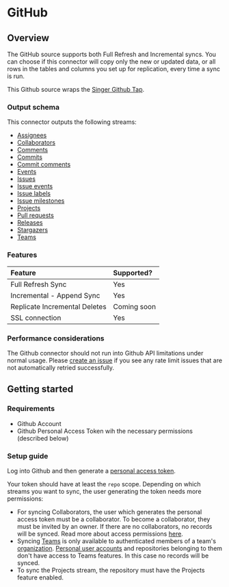 # GitHub

## Overview

The GitHub source supports both Full Refresh and Incremental syncs. You can choose if this connector will copy only the new or updated data, or all rows in the tables and columns you set up for replication, every time a sync is run.

This Github source wraps the [Singer Github Tap](https://github.com/singer-io/tap-github).

### Output schema

This connector outputs the following streams:

* [Assignees](https://developer.github.com/v3/issues/assignees/#list-assignees)
* [Collaborators](https://developer.github.com/v3/repos/collaborators/#list-collaborators)
* [Comments](https://developer.github.com/v3/issues/comments/#list-comments-in-a-repository)
* [Commits](https://developer.github.com/v3/repos/commits/#list-commits-on-a-repository)
* [Commit comments](https://docs.github.com/en/free-pro-team@latest/rest/reference/repos#list-commit-comments-for-a-repository)
* [Events](https://docs.github.com/en/free-pro-team@latest/rest/reference/activity#list-repository-events)  
* [Issues](https://developer.github.com/v3/issues/#list-issues-for-a-repository)
* [Issue events](https://docs.github.com/en/free-pro-team@latest/rest/reference/issues#list-issue-events-for-a-repository) 
* [Issue labels](https://docs.github.com/en/free-pro-team@latest/rest/reference/issues#list-labels-for-a-repository)
* [Issue milestones](https://docs.github.com/en/free-pro-team@latest/rest/reference/issues#list-milestones)
* [Projects](https://docs.github.com/en/free-pro-team@latest/rest/reference/projects#list-repository-projects)
* [Pull requests](https://developer.github.com/v3/pulls/#list-pull-requests)
* [Releases](https://docs.github.com/en/free-pro-team@latest/rest/reference/repos#list-releases)
* [Stargazers](https://developer.github.com/v3/activity/starring/#list-stargazers)
* [Teams](https://docs.github.com/en/free-pro-team@latest/rest/reference/teams#list-teams)

### Features

| Feature | Supported? |
| :--- | :--- |
| Full Refresh Sync | Yes |
| Incremental - Append Sync | Yes |
| Replicate Incremental Deletes | Coming soon |
| SSL connection | Yes |

### Performance considerations

The Github connector should not run into Github API limitations under normal usage. Please [create an issue](https://github.com/airbytehq/airbyte/issues) if you see any rate limit issues that are not automatically retried successfully.

## Getting started

### Requirements

* Github Account
* Github Personal Access Token wih the necessary permissions \(described below\)

### Setup guide

Log into Github and then generate a [personal access token](https://github.com/settings/tokens).

Your token should have at least the `repo` scope. Depending on which streams you want to sync, the user generating the token needs more permissions:

* For syncing Collaborators, the user which generates the personal access token must be a collaborator. To become a collaborator, they must be invited by an owner. If there are no collaborators, no records will be synced. Read more about access permissions [here](https://docs.github.com/en/free-pro-team@latest/github/getting-started-with-github/access-permissions-on-github).
* Syncing [Teams](https://docs.github.com/en/free-pro-team@latest/github/setting-up-and-managing-organizations-and-teams/about-teams) is only available to authenticated members of a team's [organization](https://docs.github.com/en/free-pro-team@latest/rest/reference/orgs). [Personal user accounts](https://docs.github.com/en/free-pro-team@latest/github/getting-started-with-github/types-of-github-accounts) and repositories belonging to them don't have access to Teams features. In this case no records will be synced.
* To sync the Projects stream, the repository must have the Projects feature enabled.

